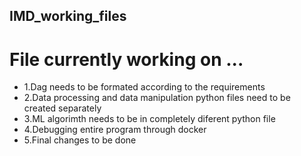 ## IMD_working_files
# File currently working on ...
- 1.Dag needs to be formated according to the requirements
- 2.Data processing and data manipulation python files need to be created separately
- 3.ML algorimth needs to be in completely diferent python file
- 4.Debugging entire program through docker
- 5.Final changes to be done
